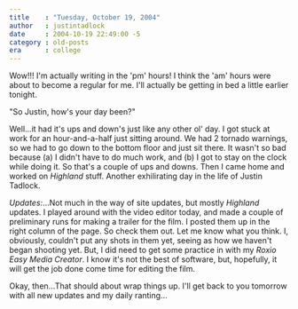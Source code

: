 ```yaml
---
title    : "Tuesday, October 19, 2004"
author   : justintadlock
date     : 2004-10-19 22:49:00 -5
category : old-posts
era      : college
---
```


Wow!!! I'm actually writing in the 'pm' hours! I think the 'am' hours were about to become a regular for me. I'll actually be getting in bed a little earlier tonight.

"So Justin, how's your day been?"

Well...it had it's ups and down's just like any other ol' day. I got stuck at work for an hour-and-a-half just sitting around. We had 2 tornado warnings, so we had to go down to the bottom floor and just sit there. It wasn't so bad because (a) I didn't have to do much work, and (b) I got to stay on the clock while doing it. So that's a couple of ups and downs. Then I came home and worked on <i> Highland</i> stuff. Another exhilirating day in the life of Justin Tadlock.

<em>Updates:</em>...Not much in the way of site updates, but mostly <i> Highland</i> updates. I played around with the video editor today, and made a couple of preliminary runs for making a trailer for the film. I posted them up in the right column of the page. So check them out. Let me know what you think. I, obviously, couldn't put any shots in them yet, seeing as how we haven't began shooting yet. But, I did need to get some practice in with my <i> Roxio Easy Media Creator</i>. I know it's not the best of software, but, hopefully, it will get the job done come time for editing the film.

Okay, then...That should about wrap things up. I'll get back to you tomorrow with all new updates and my daily ranting...
